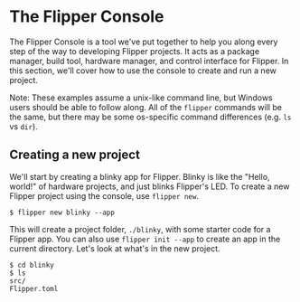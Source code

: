 # The Flipper Console

The Flipper Console is a tool we've put together to help you along every step
of the way to developing Flipper projects. It acts as a package manager, build
tool, hardware manager, and control interface for Flipper. In this section,
we'll cover how to use the console to create and run a new project.

Note: These examples assume a unix-like command line, but Windows users should
be able to follow along. All of the `flipper` commands will be the same, but
there may be some os-specific command differences (e.g. `ls` vs `dir`).

## Creating a new project

We'll start by creating a blinky app for Flipper. Blinky is like the
"Hello, world!" of hardware projects, and just blinks Flipper's LED.
To create a new Flipper project using the console, use `flipper new`.

```
$ flipper new blinky --app
```

This will create a project folder, `./blinky`, with some starter code for a
Flipper app. You can also use `flipper init --app` to create an app in the
current directory. Let's look at what's in the new project.

```
$ cd blinky
$ ls
src/
Flipper.toml
```
